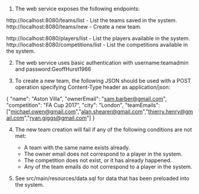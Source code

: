 1.  The web service exposes the following endpoints:

http://localhost:8080/teams/list - List the teams saved in the system.
http://localhost:8080/teams/new - Create a new team.

http://localhost:8080/players/list - List the players available in the system.
http://localhost:8080/competitions/list - List the competitions available in the system.

2.  The web service uses basic authentication with username:teamadmin and password:GeoffHurst1966

3.  To create a new team, the following JSON should be used with a POST operation specifying Content-Type header as application/json:

{
	"name": "Aston Villa",
	"ownerEmail": "sam.barber@gmail.com",
	"competition": "FA Cup 2017",
	"city": "London",
	"teamEmails": ["michael.owen@gmail.com","alan.shearer@gmail.com","thierry.henry@gmail.com","ryan.giggs@gmail.com"]
} 

4.  The new team creation will fail if any of the following conditions are not met: 
	-  A team with the same name exists already.
	-  The owner email does not correspond to a player in the system.
	-  The competition does not exist, or it has already happened.
	-  Any of the team emails do not correspond to a player in the system.
	
5.  See src/main/resources/data.sql for data that has been preloaded into the system.